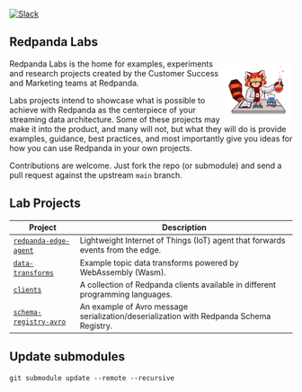 [![Slack](https://img.shields.io/badge/Slack-Redpanda%20Community-blue)](https://redpanda.com/slack)

## Redpanda Labs

<img align="right" width="25%" src="images/redpanda_lab2.png">Redpanda Labs is the home for examples, experiments and research projects created by the Customer Success and Marketing teams at Redpanda. 

Labs projects intend to showcase what is possible to achieve with Redpanda as the centerpiece of your streaming data architecture. Some of these projects may make it into the product, and many will not, but what they will do is provide examples, guidance, best practices, and most importantly give you ideas for how you can use Redpanda in your own projects.

Contributions are welcome. Just fork the repo (or submodule) and send a pull request against the upstream `main` branch.

## Lab Projects

| Project       | Description   |
| ------------- | ------------- |
| [`redpanda-edge-agent`](https://github.com/redpanda-data/redpanda-edge-agent) | Lightweight Internet of Things (IoT) agent that forwards events from the edge. |
| [`data-transforms`](https://github.com/redpanda-data/redpanda-labs/data-transforms) | Example topic data transforms powered by WebAssembly (Wasm). |
| [`clients`](https://github.com/redpanda-data/redpanda-labs/clients) | A collection of Redpanda clients available in different programming languages. |
| [`schema-registry-avro`](https://github.com/redpanda-data/redpanda-labs/schema-registry-avro) | An example of Avro message serialization/deserialization with Redpanda Schema Registry. |

## Update submodules

```
git submodule update --remote --recursive

```
